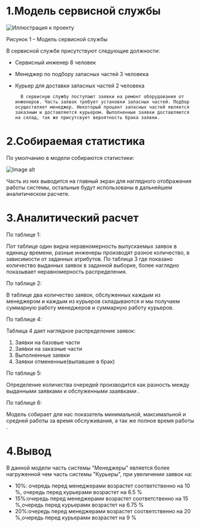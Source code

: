 



# 1.Модель сервисной службы

![Иллюстрация к проекту](https://github.com/xxramm16916/raox-models/tree/master/model_service/screenshot/model.png)


Рисунок 1 – Модель сервисной службы

В сервисной службе присутствуют следующие должности:

- Сервисный инженер 8 человек
- Менеджер по подбору запасных частей 3 человека
- Курьер для доставки запасных частей 2 человека

        В сервисную службу поступают заявки на ремонт оборудования от инженеров. Часть заявок требует установки запасных частей. Подбор осуществляет менеджер. Некоторый процент запасных частей является заказным и доставляется курьером. Выполненные заявки доставляются на склад, так же присутсвует вероятность брака заявки.

# 2.Собираемая статистика

По умолчанию в модели собираются статистики:

![Image alt](https://github.com/xxramm16916/raox-models/tree/master/model_service/screenshot/merkers.png)

Часть из них выводится на главный экран для наглядного отображения работы системы, остальные будут использованы в дальнейшем аналитическом расчете.

# 3.Аналитический расчет

По таблице 1:

Пот таблице один видна неравномерность выпускаемых заявок в единицу времени, разные инженеры производят разное количество, в зависимости от заданных атрибутов. По таблица 3 где показано количество выданных заявок в заданной выборке, более наглядно показывает неравномерность распределения.

По таблице 2:

В таблице два количество заявок, обслуженных каждым из менеджером и каждым из курьеров складываются и мы получаем суммарную работу менеджеров и суммарную работу курьеров.

По таблице 4:

Таблица 4 дает наглядное распределение заявок:

1. Заявки на базовые части
2. Заявки на заказные части
3. Выполненные заявки
4. Заявки отмененные(выпавшие в брак)

По таблице 5:

Определение количества очередей производится как разность между выданными заявками и обслуженными зааявками .

По таблице 6:

Модель собирает для нас показатель минимальной, максимальной и средней работы за время обслуживания, а так же полное время работы .

# 4.Вывод

В данной модели часть системы &quot;Менеджеры&quot; является более нагруженной чем часть системы &quot;Курьеры&quot;, при увеличении заявок на:

- 10%: очередь перед менеджерами возрастет соответственно на 10 %, очередь перед курьерами возрастет на 6.5 %
- 15%:очередь перед менеджерами возрастет соответственно на 15 %,очередь перед курьерами возрастет на 6.75 %
- 20%:очередь перед менеджерами возрастет соответственно на 20 %,очередь перед курьерами возрастет на 9 %

